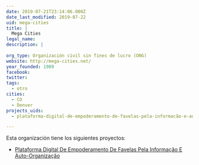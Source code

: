 ```yaml
---
date: 2019-07-21T23:14:06.000Z
date_last_modified: 2019-07-22
uid: mega-cities
title: |
  Mega Cities
legal_name: 
description: |
  
org_type: Organización civil sin fines de lucro (ONG)
website: http://mega-cities.net/
year_founded: 1989
facebook: 
twitter: 
tags:
  - otro
cities: 
  - CO
  - Denver
projects_uids:
  - plataforma-digital-de-empoderamento-de-favelas-pela-informacão-e-auto-organizacão

---
```


Esta organización tiene los siguientes proyectos:

- [Plataforma Digital De Empoderamento De Favelas Pela Informação E Auto-Organização](/proyectos/plataforma-digital-de-empoderamento-de-favelas-pela-informacão-e-auto-organizacão)
